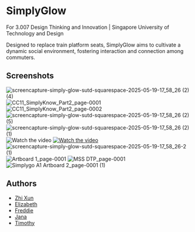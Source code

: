 
# SimplyGlow

For 3.007 Design Thinking and Innovation | Singapore University of Technology and Design

Designed to replace train platform seats, SimplyGlow aims to cultivate a dynamic social environment, fostering interaction and connection among commuters.


## Screenshots
![screencapture-simply-glow-sutd-squarespace-2025-05-19-17_58_26 (2) (4)](https://github.com/user-attachments/assets/825f0744-fff2-4ec4-b60c-6ac17a80131a)
![CC11_SimplyKnow_Part2_page-0001](https://github.com/user-attachments/assets/06f25ad7-bd02-4752-ace7-99c52dc97229)
![CC11_SimplyKnow_Part2_page-0002](https://github.com/user-attachments/assets/1a2bca3e-84d8-48cc-974c-5716195767cb)
![screencapture-simply-glow-sutd-squarespace-2025-05-19-17_58_26 (2) (5)](https://github.com/user-attachments/assets/0e923090-01f6-47b5-829b-b1137f2a7bae)
![screencapture-simply-glow-sutd-squarespace-2025-05-19-17_58_26 (2) (1)](https://github.com/user-attachments/assets/45cb838c-3924-44df-a189-0431eaf79962)
![Watch the video](https://github.com/user-attachments/assets/3f3a3c00-6073-4c70-abd0-7155ef0d7eec)
[![Watch the video](https://github.com/user-attachments/assets/3f3a3c00-6073-4c70-abd0-7155ef0d7eec)](https://www.youtube.com/watch?v=9Ih2bC1vGgU)
![screencapture-simply-glow-sutd-squarespace-2025-05-19-17_58_26-2 (1)](https://github.com/user-attachments/assets/e533067f-3d46-4650-a434-295d6974c21b)
![Artboard 1_page-0001](https://github.com/user-attachments/assets/edf9c4ba-0977-48ca-bf53-5a26f82fcf6e)
![MSS DTP_page-0001](https://github.com/user-attachments/assets/0971b82f-7484-47dc-8583-d50fea3e332e)
![Simplygo A1 Artboard 2_page-0001 (1)](https://github.com/user-attachments/assets/dcf20258-fd59-41d2-aaec-90dcdc9253b6)


## Authors

- [Zhi Xun](https://github.com/zed-ex)
- [Elizabeth](https://github.com/ELIBERP)
- [Freddie](https://github.com/FredSterz)
- [Jana](https://github.com/janaleong)
- [Timothy](https://github.com/lolkabash)


